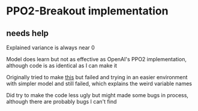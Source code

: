 # PPO2-Breakout implementation
## needs help
Explained variance is always near 0

Model does learn but not as effective as OpenAI's PPO2 implementation, although code is as identical as I can make it

Originally tried to make [this](https://openai.com/research/reinforcement-learning-with-prediction-based-rewards) but failed and trying in an easier environment with simpler model and still failed, which explains the weird variable names

Did try to make the code less ugly but might made some bugs in process, although there are probably bugs I can't find
